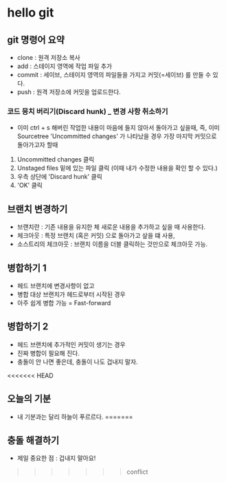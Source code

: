 # hello git

## git 명령어 요약

- clone : 원격 저장소 복사
- add : 스테이지 영역에 작업 파일 추가
- commit : 세이브, 스테이지 영역의 파일들을 가지고 커밋(=세이브) 를 만들 수 있다.
- push : 원격 저장소에 커밋을 업로드한다.

### 코드 뭉치 버리기(Discard hunk) \_ 변경 사항 취소하기

- 이미 ctrl + s 해버린 작업한 내용이 마음에 들지 않아서 돌아가고 싶을때,
  즉, 이미 Sourcetree 'Uncommitted changes' 가 나타났을 경우
  가장 마지막 커밋으로 돌아가고자 할때

1. Uncommitted changes 클릭
2. Unstaged files 밑에 있는 파일 클릭
   (이때 내가 수정한 내용을 확인 할 수 있다.)
3. 우측 상단에 'Discard hunk' 클릭
4. 'OK' 클릭

## 브랜치 변경하기

- 브랜치란 : 기존 내용을 유지한 체 새로운 내용을 추가하고 싶을 때 사용한다.
- 체크아웃 : 특정 브랜치 (혹은 커밋) 으로 돌아가고 샆을 떄 사용,
- 소스트리의 체크아웃 : 브랜치 이름을 더블 클릭하는 것만으로 체크아웃 가능.

## 병합하기 1

- 헤드 브랜치에 변경사항이 없고
- 병합 대상 브랜치가 헤드로부터 시작된 경우
- 아주 쉽게 병합 가능 = Fast-forward

## 병합하기 2

- 헤드 브랜치에 추가적인 커밋이 생기는 경우
- 진짜 병합이 필요해 진다.
- 충돌이 안 나면 좋은데, 충돌이 나도 겁내지 말자.

<<<<<<< HEAD
## 오늘의 기분

- 내 기분과는 달리 하늘이 푸르르다.
=======
## 충돌 해결하기

- 제일 중요한 점 : 겁내지 말아요!
>>>>>>> conflict
